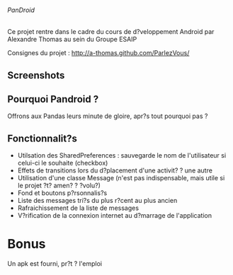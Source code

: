 ######  PanDroid  ######

Ce projet rentre dans le cadre du cours de d?veloppement Android par Alexandre Thomas au sein du Groupe ESAIP

Consignes du projet : http://a-thomas.github.com/ParlezVous/


## Screenshots


## Pourquoi Pandroid ?

Offrons aux Pandas leurs minute de gloire, apr?s tout pourquoi pas ? 

## Fonctionnalit?s

- Utilsation des SharedPreferences : sauvegarde le nom de l'utilisateur si celui-ci le souhaite (checkbox)
- Effets de transitions lors du d?placement d'une activit? ? une autre
- Utilisation d'une classe Message (n'est pas indispensable, mais utile si le projet ?t? amen? ? ?volu?)
- Fond et boutons p?rsonnalis?s
- Liste des messages tri?s du plus r?cent au plus ancien
- Rafraichissement de la liste de messages
- V?rification de la connexion internet au d?marrage de l'application


# Bonus

Un apk est fourni, pr?t ? l'emploi
